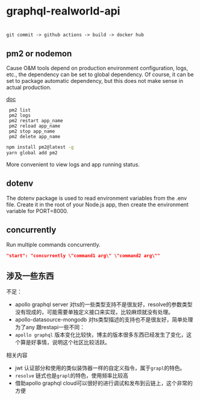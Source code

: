 # graphql-realworld-api

# 
```
git commit -> github actions -> build -> docker hub
```


## pm2 or nodemon

Cause O&M tools depend on production environment configuration, logs, etc., the dependency can be set to global dependency. Of course, it can be set to package automatic dependency, but this does not make sense in actual production.

[doc](https://pm2.keymetrics.io/docs/usage/quick-start/)

```
 pm2 list
 pm2 logs
 pm2 restart app_name
 pm2 reload app_name
 pm2 stop app_name
 pm2 delete app_name
```

```bash
npm install pm2@latest -g
yarn global add pm2
```

More convenient to view logs and app running status.

## dotenv

The dotenv package is used to read environment variables from the .env file. Create it in the root of your Node.js app, then create the environment variable for PORT=8000.

## concurrently

Run multiple commands concurrently.

```json
"start": "concurrently \"command1 arg\" \"command2 arg\""
```

## 涉及一些东西

不足： 
- apollo graphql server 对ts的一些类型支持不是很友好，resolve的参数类型没有现成的，可能需要单独定义接口来实现，比较麻烦就没有处理。
- apollo-datasource-mongodb  对ts类型描述的支持也不是很友好，简单处理为了any
跟restapi一些不同：
- `apollo graphql` 版本变化比较快，博主的版本很多东西已经发生了变化，这个算是好事情，说明这个社区比较活跃。
  
  
相关内容
 - jwt 认证部分和使用的类似装饰器一样的自定义指令，属于`grapl`的特色。
 - `resolve` 链式也是`grapl`的特色，使用频率比较高
 - 借助apollo graphql cloud可以很好的进行调试和发布到云链上，这个非常的方便
